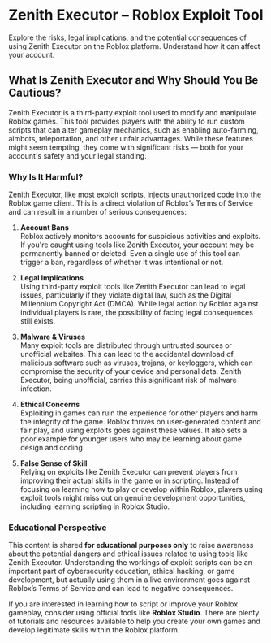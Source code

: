 # Zenith Executor – Roblox Exploit Tool

Explore the risks, legal implications, and the potential consequences of using Zenith Executor on the Roblox platform. Understand how it can affect your account.

## What Is Zenith Executor and Why Should You Be Cautious?

Zenith Executor is a third-party exploit tool used to modify and manipulate Roblox games. This tool provides players with the ability to run custom scripts that can alter gameplay mechanics, such as enabling auto-farming, aimbots, teleportation, and other unfair advantages. While these features might seem tempting, they come with significant risks — both for your account's safety and your legal standing.

### Why Is It Harmful?

Zenith Executor, like most exploit scripts, injects unauthorized code into the Roblox game client. This is a direct violation of Roblox’s Terms of Service and can result in a number of serious consequences:

1. **Account Bans**  
   Roblox actively monitors accounts for suspicious activities and exploits. If you're caught using tools like Zenith Executor, your account may be permanently banned or deleted. Even a single use of this tool can trigger a ban, regardless of whether it was intentional or not.

2. **Legal Implications**  
   Using third-party exploit tools like Zenith Executor can lead to legal issues, particularly if they violate digital law, such as the Digital Millennium Copyright Act (DMCA). While legal action by Roblox against individual players is rare, the possibility of facing legal consequences still exists.

3. **Malware & Viruses**  
   Many exploit tools are distributed through untrusted sources or unofficial websites. This can lead to the accidental download of malicious software such as viruses, trojans, or keyloggers, which can compromise the security of your device and personal data. Zenith Executor, being unofficial, carries this significant risk of malware infection.

4. **Ethical Concerns**  
   Exploiting in games can ruin the experience for other players and harm the integrity of the game. Roblox thrives on user-generated content and fair play, and using exploits goes against these values. It also sets a poor example for younger users who may be learning about game design and coding.

5. **False Sense of Skill**  
   Relying on exploits like Zenith Executor can prevent players from improving their actual skills in the game or in scripting. Instead of focusing on learning how to play or develop within Roblox, players using exploit tools might miss out on genuine development opportunities, including learning scripting in Roblox Studio.

### Educational Perspective

This content is shared **for educational purposes only** to raise awareness about the potential dangers and ethical issues related to using tools like Zenith Executor. Understanding the workings of exploit scripts can be an important part of cybersecurity education, ethical hacking, or game development, but actually using them in a live environment goes against Roblox’s Terms of Service and can lead to negative consequences.

If you are interested in learning how to script or improve your Roblox gameplay, consider using official tools like **Roblox Studio**. There are plenty of tutorials and resources available to help you create your own games and develop legitimate skills within the Roblox platform.

